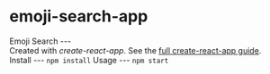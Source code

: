 # emoji-search-app
Emoji Search ---  
Created with *create-react-app*. 
See the [full create-react-app guide](https://github.com/facebookincubator/create-react-app/blob/master/packages/react-scripts/template/README.md).   
Install ---  `npm install`    Usage ---  `npm start`
